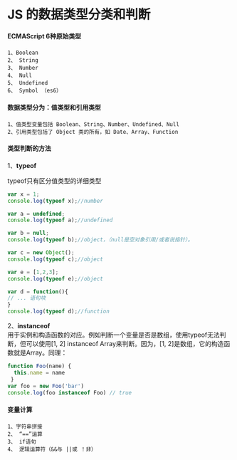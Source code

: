 # JS 的数据类型分类和判断

#### ECMAScript 6种原始类型
    1、Boolean
    2、 String 
    3、 Number
    4、 Null
    5、 Undefined
    6、 Symbol （es6）
	
#### 数据类型分为：值类型和引用类型   
    1、值类型变量包括 Boolean、String、Number、Undefined、Null  
    2、引用类型包括了 Object 类的所有，如 Date、Array、Function   

#### 类型判断的方法
1、**typeof**  

typeof只有区分值类型的详细类型

  ```js  
var x = 1;
console.log(typeof x);//number
 
var a = undefined;
console.log(typeof a);//undefined
 
var b = null;
console.log(typeof b);//object，（null是空对象引用/或者说指针）。
 
var c = new Object();
console.log(typeof c);//object
 
var e = [1,2,3];
console.log(typeof e);//object 
 
var d = function(){
 // ... 语句块
}
console.log(typeof d);//function
  ```


2、**instanceof**  
用于实例和构造函数的对应。例如判断一个变量是否是数组，使用typeof无法判断，但可以使用[1, 2] instanceof Array来判断。因为，[1, 2]是数组，它的构造函数就是Array。同理：  
  ```js
function Foo(name) {
    this.name = name
   }
var foo = new Foo('bar')
console.log(foo instanceof Foo) // true
  ```

#### 变量计算
    1、字符串拼接
    2、 “==”运算
    3、 if语句
    4、 逻辑运算符（&&与 ||或 ！非）


